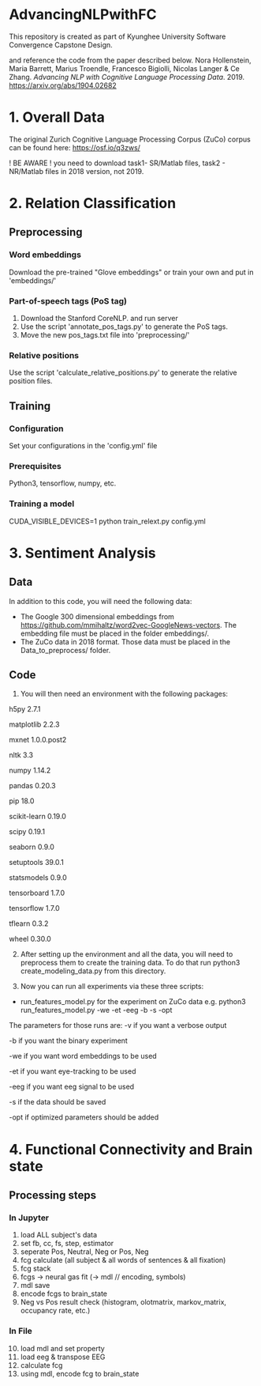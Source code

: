# AdvancingNLPwithFC
This repository is created as part of Kyunghee University Software Convergence Capstone Design. <p>
and reference the code from the paper described below.
Nora Hollenstein, Maria Barrett, Marius Troendle, Francesco Bigiolli, Nicolas Langer & Ce Zhang. _Advancing NLP with Cognitive Language Processing Data_. 2019.
https://arxiv.org/abs/1904.02682


# 1. Overall Data
The original Zurich Cognitive Language Processing Corpus (ZuCo) corpus can be found here: https://osf.io/q3zws/ <p>
! BE AWARE ! you need to download task1- SR/Matlab files, task2 - NR/Matlab files in 2018 version, not 2019.

# 2. Relation Classification
## Preprocessing
### Word embeddings
Download the pre-trained "Glove embeddings" or train your own and put in 'embeddings/'

### Part-of-speech tags (PoS tag)
 1. Download the Stanford CoreNLP. and run server
 2. Use the script 'annotate_pos_tags.py' to generate the PoS tags.
 3. Move the new pos_tags.txt file into 'preprocessing/'
 
### Relative positions
Use the script 'calculate_relative_positions.py' to generate the relative position files.

## Training 
### Configuration
Set your configurations in the 'config.yml' file

### Prerequisites
Python3, tensorflow, numpy, etc.

### Training a model
CUDA_VISIBLE_DEVICES=1 python train_relext.py config.yml


# 3. Sentiment Analysis
## Data
In addition to this code, you will need the following data:
- The Google 300 dimensional embeddings from https://github.com/mmihaltz/word2vec-GoogleNews-vectors. The embedding file must be placed in the folder embeddings/.
- The ZuCo data in 2018 format. Those data must be placed in the Data_to_preprocess/ folder.

## Code
1. You will then need an environment with the following packages:

h5py 2.7.1

matplotlib 2.2.3

mxnet 1.0.0.post2 

nltk 3.3

numpy 1.14.2

pandas 0.20.3

pip 18.0

scikit-learn 0.19.0

scipy 0.19.1

seaborn 0.9.0

setuptools 39.0.1

statsmodels 0.9.0

tensorboard 1.7.0

tensorflow 1.7.0

tflearn 0.3.2

wheel 0.30.0

2. After setting up the environment and all the data, you will need to preprocess them to create the training data. To do that run python3 create_modeling_data.py from this directory.


3. Now you can run all experiments via these three scripts:

- run_features_model.py for the experiment on ZuCo data
  e.g. python3 run_features_model.py -we -et -eeg -b -s -opt

The parameters for those runs are:
-v if you want a verbose output

-b if you want the binary experiment

-we if you want word embeddings to be used

-et if you want eye-tracking to be used

-eeg if you want eeg signal to be used

-s if the data should be saved

-opt if optimized parameters should be added


# 4. Functional Connectivity and Brain state
## Processing steps
### In Jupyter
1. load ALL subject's data
2. set fb, cc, fs, step, estimator
3. seperate Pos, Neutral, Neg or Pos, Neg
4. fcg calculate (all subject & all words of sentences & all fixation)
5. fcg stack
6. fcgs -> neural gas fit (-> mdl // encoding, symbols)
7. mdl save
8. encode fcgs to brain_state
9. Neg vs Pos result check (histogram, olotmatrix, markov_matrix, occupancy rate, etc.)

### In File
10. load mdl and set property
11. load eeg & transpose EEG
12. calculate fcg
13. using mdl, encode fcg to brain_state
